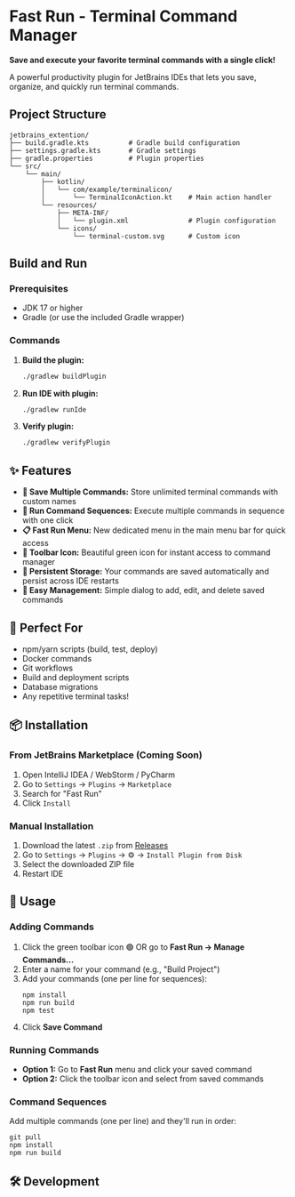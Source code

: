 # Fast Run - Terminal Command Manager

**Save and execute your favorite terminal commands with a single click!**

A powerful productivity plugin for JetBrains IDEs that lets you save, organize, and quickly run terminal commands.

## Project Structure

```
jetbrains_extention/
├── build.gradle.kts          # Gradle build configuration
├── settings.gradle.kts       # Gradle settings
├── gradle.properties         # Plugin properties
└── src/
    └── main/
        ├── kotlin/
        │   └── com/example/terminalicon/
        │       └── TerminalIconAction.kt    # Main action handler
        └── resources/
            ├── META-INF/
            │   └── plugin.xml               # Plugin configuration
            └── icons/
                └── terminal-custom.svg      # Custom icon
```

## Build and Run

### Prerequisites
- JDK 17 or higher
- Gradle (or use the included Gradle wrapper)

### Commands

1. **Build the plugin:**
   ```bash
   ./gradlew buildPlugin
   ```

2. **Run IDE with plugin:**
   ```bash
   ./gradlew runIde
   ```

3. **Verify plugin:**
   ```bash
   ./gradlew verifyPlugin
   ```

## ✨ Features

- **💾 Save Multiple Commands:** Store unlimited terminal commands with custom names
- **🚀 Run Command Sequences:** Execute multiple commands in sequence with one click
- **📋 Fast Run Menu:** New dedicated menu in the main menu bar for quick access
- **🎨 Toolbar Icon:** Beautiful green icon for instant access to command manager
- **💪 Persistent Storage:** Your commands are saved automatically and persist across IDE restarts
- **📝 Easy Management:** Simple dialog to add, edit, and delete saved commands

## 🎯 Perfect For

- npm/yarn scripts (build, test, deploy)
- Docker commands
- Git workflows
- Build and deployment scripts
- Database migrations
- Any repetitive terminal tasks!

## 📦 Installation

### From JetBrains Marketplace (Coming Soon)
1. Open IntelliJ IDEA / WebStorm / PyCharm
2. Go to `Settings` → `Plugins` → `Marketplace`
3. Search for "Fast Run"
4. Click `Install`

### Manual Installation
1. Download the latest `.zip` from [Releases](https://github.com/ofirs1988/fast-run/releases)
2. Go to `Settings` → `Plugins` → ⚙️ → `Install Plugin from Disk`
3. Select the downloaded ZIP file
4. Restart IDE

## 🚀 Usage

### Adding Commands
1. Click the green toolbar icon 🟢 OR go to **Fast Run → Manage Commands...**
2. Enter a name for your command (e.g., "Build Project")
3. Add your commands (one per line for sequences):
   ```
   npm install
   npm run build
   npm test
   ```
4. Click **Save Command**

### Running Commands
- **Option 1:** Go to **Fast Run** menu and click your saved command
- **Option 2:** Click the toolbar icon and select from saved commands

### Command Sequences
Add multiple commands (one per line) and they'll run in order:
```
git pull
npm install
npm run build
```

## 🛠️ Development

